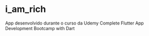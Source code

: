 # i_am_rich
 App desenvolvido durante o curso da Udemy Complete Flutter App Development Bootcamp with Dart 

